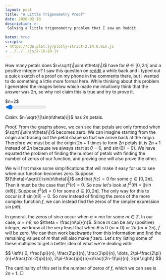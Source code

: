 ```yaml
---
layout: post
title: "A Little Trigonometry Proof"
date: 2020-02-10
description: >-
 Solving a little trigonometry problem that I saw on Reddit.

katex: true
scripts:
- https://cdn.plot.ly/plotly-strict-2.14.0.min.js
- ../../../js/2-10-20.js
---
```


How many petals does $r=\sqrt{\|\sin(n\theta)\|}$ have for $\theta\in[0,2\pi]$ and a positive integer $n$? I saw this question on [reddit](https://www.reddit.com/r/askmath/comments/eqvhfo/how_many_pedals_does_the_curve_r_sqrt_sinn%CE%B8_have) a while back and I typed out a quick sketch of a proof on my phone in the comments there, but I wanted to do something a little more formal here. While thinking about this problem I generated the images below which made me intuitively think that the answer was $2n$, so why not claim this is true and try to prove it.

<div class="container text-center">
	<div id="plot"></div>
	<div id="display">$n=2$</div>
	<input id="slider" type="range" class="form-control-range" min="1" max="20" value="2">
</div>

*Claim.* $r=\sqrt{\|\sin(n\theta)\|}$ has $2n$ petals.

*Proof.* From the graphs above, we can see that petals are only formed when $\sqrt{\|\sin(n\theta)\|}$ becomes zero. We can imagine starting from the origin and tracing out the petal shape so that we arrive back at the origin. Therefore we must be at the origin $2n+1$ times to form $2n$ petals (it is $2n+1$ instead of $2n$ because we always start at $\theta=0$, and $\sin(0)=0$). We have equated the problem of finding the number of petals with finding the number of zeros of our function, and proving one will also prove the other.

We will first make some simplifications that will make it easy for us to see when our function becomes zero. Suppose $f(\theta)=\sqrt{\|\sin(n\theta)\|}$ and that $f(c)=0$ for some $c\in[0,2\pi]$. Then it must be the case that $f^2(c)=0$. So now let's look at $f^2(\theta)=\|\sin(n\theta)\|$. Suppose $f^2(d)=0$ for some $d\in[0,2\pi]$. The only way for this to occur is if $\sin(n\theta)=0$. So now instead of finding the zeros of the more complex function $f$, we can instead find the zeros of the simpler expression $\sin(n\theta)$.

In general, the zeros of $\sin\alpha$ occur when $\alpha=m\pi$ for some $m\in\mathbb{Z}$. In our case, $\alpha=n\theta$, so $\theta = \frac{m\pi}{n}$. Since $m$ can be any (positive) integer, we know at the very least that when $\theta$ is $0$ $(m=0)$ or $2\pi$ $(m=2n)$, $f$ will be zero. We can then work backwards from this information and find the remaining values of $m$ that will also make $f$ zero. Let's try listing some of these multiples to get a better idea of what we're dealing with:

$$
\left\{ 0, \frac{\pi}{n}, \frac{2\pi}{n}, \frac{3\pi}{n}, \dots, 2\pi-\frac{2\pi}{n}=\frac{(2n-2)\pi}{n}, 2\pi-\frac{\pi}{n}=\frac{(2n-1)\pi}{n}, 2\pi \right\}
$$

The cardinality of this set is the number of zeros of $f$, which we can see is $2n+1$. $\Box$
